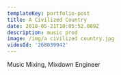 ```yaml
---
templateKey: portfolio-post
title: A Civilized Country
date: 2018-05-21T10:05:52.089Z
description: music prod
image: /img/a civilized country.jpg
videoId: '268039942'
---
```

Music Mixing, Mixdown Engineer
